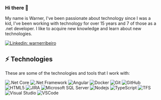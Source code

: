 ### Hi there 👋

My name is Warner, I've been passionate about technology since I was a kid, I've been working with technology for over 15 years and 7 of those as a .net developer. I like to acquire new knowledge and learn about new technologies.

[![Linkedin: warnerribeiro](https://img.shields.io/badge/-Linkedin-blue?style=flat-square&logo=Linkedin&logoColor=white&link=https://www.linkedin.com/in/warnerribeiro/)](https://www.linkedin.com/in/warnerribeiro/)

## ⚡ Technologies

These are some of the technologies and tools that I work with:

![.Net Core](https://img.shields.io/badge/-.Net%20Core-563D7C?style=flat-square&logo=.net)
![.Net Framework](https://img.shields.io/badge/-.Net%20Framework-563D7C?style=flat-square&logo=.net)
![Angular](https://img.shields.io/badge/-Angular-DD0031?style=flat-square&logo=angular)
![Docker](https://img.shields.io/badge/-Docker-2496ED?style=flat-square&logo=docker&logoColor=white)
![Git](https://img.shields.io/badge/-Git-black?style=flat-square&logo=git)
![GitHub](https://img.shields.io/badge/-GitHub-181717?style=flat-square&logo=github)
![HTML5](https://img.shields.io/badge/-HTML5-E34F26?style=flat-square&logo=html5&logoColor=white)
![JIRA](https://img.shields.io/badge/-JIRA-0052CC?style=flat-square&logo=jira)
![Microsoft SQL Server](https://img.shields.io/badge/-SQL%20Server-CC2927?style=flat-square&logo=microsoft-sql-server&logoColor=white)
![Nodejs](https://img.shields.io/badge/-Nodejs-339933?style=flat-square&logo=Node.js&logoColor=white)
![TypeScript](https://img.shields.io/badge/-TypeScript-007ACC?style=flat-square&logo=typescript)
![TFS](https://img.shields.io/badge/-TFS-007ACC?style=flat-square&logo=tfs)
![Visual Studio](https://img.shields.io/badge/-Visual%20Studio-563D7C?style=flat-square&logo=visualstudio)
![VSCode](https://img.shields.io/badge/-VSCode-007ACC?style=flat-square&logo=visual-studio-code&logoColor=white)
<!--![Ionic](https://img.shields.io/badge/-Ionic-3880FF?style=flat-square&logo=ionic&logoColor=white)-->
<!--![Bootstrap](https://img.shields.io/badge/-Bootstrap-563D7C?style=flat-square&logo=bootstrap)-->
<!--![CSS3](https://img.shields.io/badge/-CSS3-1572B6?style=flat-square&logo=css3)-->

<!--
**warnerribeiro/warnerribeiro** is a ✨ _special_ ✨ repository because its `README.md` (this file) appears on your GitHub profile.

Here are some ideas to get you started:

- 🔭 I’m currently working on ...
- 🌱 I’m currently learning ...
- 👯 I’m looking to collaborate on ...
- 🤔 I’m looking for help with ...
- 💬 Ask me about ...
- 📫 How to reach me: ...
- 😄 Pronouns: ...
- ⚡ Fun fact: ...
-->
